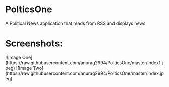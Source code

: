 # PolticsOne
A Political News application that reads from RSS and displays news.


<h1>Screenshots:</h1>
![Image One](https://raw.githubusercontent.com/anurag2994/PolticsOne/master/index1.jpeg) 
![Image Two](https://raw.githubusercontent.com/anurag2994/PolticsOne/master/index.jpeg)
